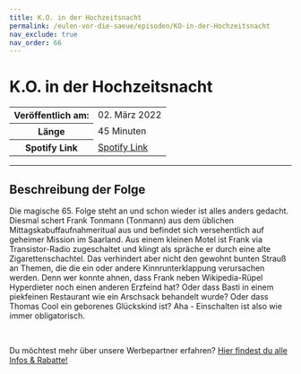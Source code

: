 ```yaml
---
title: K.O. in der Hochzeitsnacht
permalink: /eulen-vor-die-saeue/episoden/KO-in-der-Hochzeitsnacht
nav_exclude: true
nav_order: 66
---
```


# K.O. in der Hochzeitsnacht
<table class="resp-table dcf-table dcf-table-responsive dcf-table-bordered dcf-table-striped dcf-w-100%">
                    <tbody>
                        <tr>
                            <th scope="row">Veröffentlich am:</th>
                            <td data-label="Veröffentlich am:">02. März 2022</td>
                        </tr>
                        <tr>
                            <th scope="row">Länge </th>
                            <td data-label="Länge ">45 Minuten</td>
                        </tr><tr>
                                <th scope="row">Spotify Link</th>
                                <td data-label="Spotify Link"><a href="https://open.spotify.com/episode/7u72410XpfNwUTFTcu4ubY">Spotify Link</a></td>
                            </tr></tbody>
                </table>

***

## Beschreibung der Folge

<div>
<p>Die magische 65. Folge steht an und schon wieder ist alles anders gedacht. Diesmal schert Frank Tonmann (Tonmann) aus dem üblichen Mittagskabuffaufnahmeritual aus und befindet sich versehentlich auf geheimer Mission im Saarland. Aus einem kleinen Motel ist Frank via Transistor-Radio zugeschaltet und klingt als spräche er durch eine alte Zigarettenschachtel. Das verhindert aber nicht den gewohnt bunten Strauß an Themen, die die ein oder andere Kinnrunterklappung verursachen werden. Denn wer konnte ahnen, dass Frank neben Wikipedia-Rüpel Hyperdieter noch einen anderen Erzfeind hat? Oder dass Basti in einem piekfeinen Restaurant wie ein Arschsack behandelt wurde? Oder dass Thomas Cool ein geborenes Glückskind ist? Aha - Einschalten ist also wie immer obligatorisch.</p><br/><p>Du möchtest mehr über unsere Werbepartner erfahren? <a href="https://linktr.ee/EulenvordieSaeue" rel="nofollow">Hier findest du alle Infos &amp; Rabatte!</a></p>  
</div>

